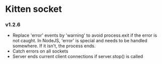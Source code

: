 # Kitten socket

### v1.2.6
  - Replace 'error' events by 'warning' to avoid process.exit if the error is not caught.
    In NodeJS, 'error' is special and needs to be handled somewhere. If it isn't, the process ends.
  - Catch errors on all sockets
  - Server ends current client connections if server.stop() is called